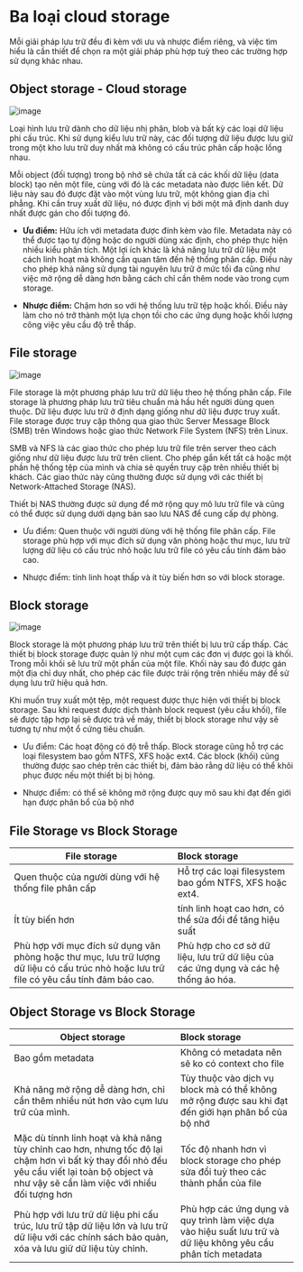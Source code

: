 # Ba loại cloud storage
Mỗi giải pháp lưu trữ đều đi kèm với ưu và nhược điểm riêng, và việc tìm hiểu là cần thiết để chọn ra một giải pháp phù hợp tuỳ theo các trường hợp sử dụng khác nhau.

## Object storage - Cloud storage
![image](https://user-images.githubusercontent.com/83684068/127800228-0f8ea22f-3661-47dd-b36d-13350012cdeb.png)

Loại hình lưu trữ dành cho dữ liệu nhị phân, blob và bất kỳ các loại dữ liệu phi cấu trúc.
Khi sử dụng kiểu lưu trữ này, các đối tượng dữ liệu được lưu giữ trong một kho lưu trữ duy nhất mà không có cấu trúc phân cấp hoặc lồng nhau.

Mỗi object (đối tượng) trong bộ nhớ sẽ chứa tất cả các khối dữ liệu (data block) tạo nên một file, cùng với đó là các metadata nào được liên kết.
Dữ liệu này sau đó được đặt vào một vùng lưu trữ, một không gian địa chỉ phẳng. Khi cần truy xuất dữ liệu, nó được định vị bởi một mã định danh duy nhất được gán cho đối tượng đó.

- **Ưu điểm:** Hữu ích với metadata được đính kèm vào file.
Metadata này có thể được tạo tự động hoặc do người dùng xác định, cho phép thực hiện nhiều kiểu phân tích.
Một lợi ích khác là khả năng lưu trữ dữ liệu một cách linh hoạt mà không cần quan tâm đến hệ thống phân cấp.
Điều này cho phép khả năng sử dụng tài nguyên lưu trữ ở mức tối đa cũng như việc mở rộng dễ dàng hơn bằng cách chỉ cần thêm node vào trong cụm storage.

- **Nhược điểm:** Chậm hơn so với hệ thống lưu trữ tệp hoặc khối.
Điều này làm cho nó trở thành một lựa chọn tồi cho các ứng dụng hoặc khối lượng công việc yêu cầu độ trễ thấp.

## File storage
![image](https://user-images.githubusercontent.com/83684068/127801528-f70f8e32-7ebf-4d1c-a8ca-a830a58a120d.png)

File storage là một phương pháp lưu trữ dữ liệu theo hệ thống phân cấp.
File storage là phương pháp lưu trữ tiêu chuẩn mà hầu hết người dùng quen thuộc.
Dữ liệu được lưu trữ ở định dạng giống như dữ liệu được truy xuất.
File storage được truy cập thông qua giao thức Server Message Block (SMB) trên Windows hoặc giao thức Network File System (NFS) trên Linux.

SMB và NFS là các giao thức cho phép lưu trữ file trên server theo cách giống như dữ liệu được lưu trữ trên client.
Cho phép gắn kết tất cả hoặc một phần hệ thống tệp của mình và chia sẻ quyền truy cập trên nhiều thiết bị khách.
Các giao thức này cũng thường được sử dụng với các thiết bị Network-Attached Storage (NAS).

Thiết bị NAS thường được sử dụng để mở rộng quy mô lưu trữ file và cũng có thể được sử dụng dưới dạng bản sao lưu NAS để cung cấp dự phòng.
- Ưu điểm: Quen thuộc với người dùng với hệ thống file phân cấp.
File storage phù hợp với mục đích sử dụng văn phòng hoặc thư mục, lưu trữ lượng dữ liệu có cấu trúc nhỏ hoặc lưu trữ file có yêu cầu tính đảm bảo cao.

- Nhược điểm: tính linh hoạt thấp và ít tùy biến hơn so với block storage.

## Block storage
![image](https://user-images.githubusercontent.com/83684068/127802805-e7c72c6e-fc4b-4c27-9dbf-04dcf7897f79.png)

Block storage là một phương pháp lưu trữ trên thiết bị lưu trữ cấp thấp.
Các thiết bị block storage được quản lý như một cụm các đơn vị được gọi là khối.
Trong mỗi khối sẽ lưu trữ một phần của một file. Khối này sau đó được gán một địa chỉ duy nhất, cho phép các file được trải rộng trên nhiều máy để sử dụng lưu trữ hiệu quả hơn.

Khi muốn truy xuất một tệp, một request được thực hiện với thiết bị block storage.
Sau khi request được dịch thành block request (yêu cầu khối), file sẽ được tập hợp lại sẽ được trả về máy, thiết bị block storage như vậy sẽ tương tự như một ổ cứng tiêu chuẩn.

- Ưu điểm: Các hoạt động có độ trễ thấp.
Block storage cũng hỗ trợ các loại filesystem bao gồm NTFS, XFS hoặc ext4. Các block (khối) cũng thường được sao chép trên các thiết bị, đảm bảo rằng dữ liệu có thể khôi phục được nếu một thiết bị bị hỏng.

- Nhược điểm: có thể sẽ không mở rộng được quy mô sau khi đạt đến giới hạn được phân bổ của bộ nhớ


## File Storage vs Block Storage


| File storage | Block storage |
| --- |:------|
|   Quen thuộc của người dùng với hệ thống file phân cấp  | Hỗ trợ các loại filesystem bao gồm NTFS, XFS hoặc ext4.  |
|   Ít tùy biến hơn  |   tính linh hoạt cao hơn, có thể sửa đổi để tăng hiệu suất   |
|   Phù hợp với mục đích sử dụng văn phòng hoặc thư mục, lưu trữ lượng dữ liệu có cấu trúc nhỏ hoặc lưu trữ file có yêu cầu tính đảm bảo cao.  | Phù hợp cho cơ sở dữ liệu, lưu trữ dữ liệu của các ứng dụng và các hệ thống ảo hóa.    |

## Object Storage vs Block Storage

| Object storage | Block storage |
| --- |:-----|
|  Bao gồm metadata   |  Không có metadata nên sẽ ko có context cho file    |
|  Khả năng mở rộng dễ dàng hơn, chỉ cần thêm nhiều nút hơn vào cụm lưu trữ của mình.   |  Tùy thuộc vào dịch vụ block mà có thể không mở rộng được sau khi đạt đến giới hạn phân bổ của bộ nhớ  |
|  Mặc dù tínnh linh hoạt và khả năng tùy chỉnh cao hơn, nhưng tốc độ lại chậm hơn vì bất kỳ thay đổi nhỏ đều yêu cầu viết lại toàn bộ object và như vậy sẽ cần làm việc với nhiều đối tượng hơn   |   Tốc độ nhanh hơn vì block storage cho phép sửa đổi tuỳ theo các thành phần của file |
| Phù hợp với lưu trữ dữ liệu phi cấu trúc, lưu trữ tập dữ liệu lớn và lưu trữ dữ liệu với các chính sách bảo quản, xóa và lưu giữ dữ liệu tùy chỉnh.    | Phù hợp các ứng dụng và quy trình làm việc dựa vào hiệu suất lưu trữ và dữ liệu không yêu cầu phân tích metadata     |

